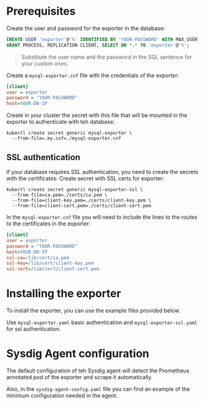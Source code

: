 # Prerequisites
Create the user and password for the exporter in the database: 
```sql
CREATE USER 'exporter'@'%' IDENTIFIED BY 'YOUR-PASSWORD' WITH MAX_USER_CONNECTIONS 3;
GRANT PROCESS, REPLICATION CLIENT, SELECT ON *.* TO 'exporter'@'%';
```
> Substitute the user name and the password in the SQL sentence for your custom ones. 

Create a `mysql-exporter.cnf` file with the credentials of the exporter:
```ini
[client]
user = exporter
password = "YOUR-PASSWORD"
host=YOUR-DB-IP
```

Create in your cluster the secret with this file that will be mounted in the exporter to authenticate with teh database: 
```
kubectl create secret generic mysql-exporter \
  --from-file=.my.cnf=./mysql-exporter.cnf
```

## SSL authentication
If your database requires SSL authentication, you need to create the secrets with the certificates:
Create secret with SSL certs for exporter: 
```
kubectl create secret generic mysql-exporter-ssl \
  --from-file=ca.pem=./certs/ca.pem \
  --from-file=client-key.pem=./certs/client-key.pem \
  --from-file=client-cert.pem=./certs/client-cert.pem 
```

In the `mysql-exporter.cnf` file you will need to include the lines to the routes to the certificates in the exporter: 
```ini
[client]
user = exporter
password = "YOUR-PASSWORD"
host=YOUR-DB-IP
ssl-ca=/lib/cert/ca.pem
ssl-key=/lib/cert/client-key.pem
ssl-cert=/lib/cert/client-cert.pem
```

# Installing the exporter
To install the exporter, you can use the example files provided below. 

Use `mysql-exporter.yaml` basic authentication and `mysql-exporter-ssl.yaml` for ssl authentication. 

# Sysdig Agent configuration
The default configuration of teh Sysdig agent will detect the Prometheus annotated pod of the exporter and scrape it automatically. 

Also, in the `sysdig-agent-config.yaml` file you can find an example of the minimum configuration needed in the agent. 